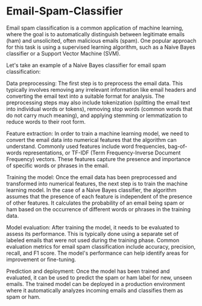 # Email-Spam-Classifier

Email spam classification is a common application of machine learning, where the goal is to automatically distinguish between legitimate emails (ham) and unsolicited, often malicious emails (spam). One popular approach for this task is using a supervised learning algorithm, such as a Naive Bayes classifier or a Support Vector Machine (SVM).

Let's take an example of a Naive Bayes classifier for email spam classification:

Data preprocessing: The first step is to preprocess the email data. This typically involves removing any irrelevant information like email headers and converting the email text into a suitable format for analysis. The preprocessing steps may also include tokenization (splitting the email text into individual words or tokens), removing stop words (common words that do not carry much meaning), and applying stemming or lemmatization to reduce words to their root form.

Feature extraction: In order to train a machine learning model, we need to convert the email data into numerical features that the algorithm can understand. Commonly used features include word frequencies, bag-of-words representations, or TF-IDF (Term Frequency-Inverse Document Frequency) vectors. These features capture the presence and importance of specific words or phrases in the email.

Training the model: Once the email data has been preprocessed and transformed into numerical features, the next step is to train the machine learning model. In the case of a Naive Bayes classifier, the algorithm assumes that the presence of each feature is independent of the presence of other features. It calculates the probability of an email being spam or ham based on the occurrence of different words or phrases in the training data.

Model evaluation: After training the model, it needs to be evaluated to assess its performance. This is typically done using a separate set of labeled emails that were not used during the training phase. Common evaluation metrics for email spam classification include accuracy, precision, recall, and F1 score. The model's performance can help identify areas for improvement or fine-tuning.

Prediction and deployment: Once the model has been trained and evaluated, it can be used to predict the spam or ham label for new, unseen emails. The trained model can be deployed in a production environment where it automatically analyzes incoming emails and classifies them as spam or ham.
